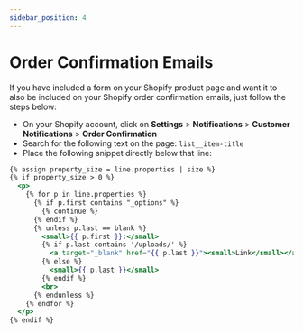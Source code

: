 ```yaml
---
sidebar_position: 4
---
```


# Order Confirmation Emails

If you have included a form on your Shopify product page and want it to also be included on your Shopify order confirmation emails, just follow the steps below:

- On your Shopify account, click on **Settings** > **Notifications** > **Customer Notifications** > **Order Confirmation**
- Search for the following text on the page: `list__item-title`
- Place the following snippet directly below that line:

```handlebars
{% assign property_size = line.properties | size %}
{% if property_size > 0 %}
  <p>
    {% for p in line.properties %}
      {% if p.first contains "_options" %}
        {% continue %}
      {% endif %}
      {% unless p.last == blank %}
        <small>{{ p.first }}:</small>
        {% if p.last contains '/uploads/' %}
          <a target="_blank" href="{{ p.last }}"><small>Link</small></a>
        {% else %}
          <small>{{ p.last }}</small>
        {% endif %}
        <br>
      {% endunless %}
    {% endfor %}
  </p>
{% endif %}
```
